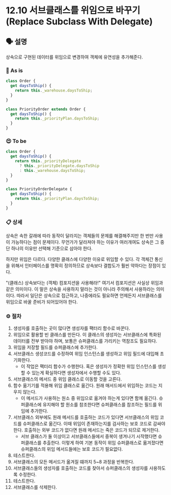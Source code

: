 # 12.10 서브클래스를 위임으로 바꾸기(Replace Subclass With Delegate)

## 🗣 설명

상속으로 구현된 데이터를 위임으로 변경하여 객체에 유연성을 추가해준다.

### 🧐 As is

```ts
class Order {
  get daysToShip() {
    return this._warehouse.daysToShip;
  }
}

class PriorityOrder extends Order {
  get daysToShip() {
    return this._priorityPlan.daysToShip;
  }
}
```

### 😍 To be

```ts
class Order {
  get daysToShip() {
    return this._priorityDelegate
      ? this._priorityDelegate.daysToShip
      : this._warehouse.daysToShip;
  }
}

class PriorityOrderDelegate {
  get daysToShip() {
    return this._priorityPlan.daysToShip;
  }
}
```

### 📋 상세

상속은 속한 갈래에 따라 동작이 달라지는 객체들의 문제를 해결해주지만 한 번만 사용이 가능하다는 점이 문제이다. 무언가가 달라져야 하는 이유가 여러개여도 상속은 그 중 단 하나의 이유만 선택해 기준으로 삼아야 한다.

하지만 위임은 다르다. 다양한 클래스에 다양한 이유로 위임할 수 있다. 각 객체간 통신을 위해서 인터페이스를 명확히 정의하므로 상속보다 결합도가 훨씬 약하다는 장점이 있다.

"(클래스) 상속보다는 (객체) 컴포지션을 사용해라!" 여기서 컴포지션은 사실상 위임과 같은 의미이다. 이 말은 상속을 사용하지 말라는 것이 아니라 주의해서 사용하라는 의미이다. 따라서 일단은 상속으로 접근하고, 나중에라도 필요하면 언제든지 서브클래스를 위임으로 바꿀 준비가 되어있어야 한다.

### ⚙️ 절차

1. 생성자를 호출하는 곳이 많다면 생성자를 팩터리 함수로 바꾼다.
2. 위임으로 활용할 빈 클래스를 만든다. 이 클래스의 생성자는 서브클래스에 특화된 데이터를 전부 받아야 하며, 보통은 슈퍼클래스를 가리키는 역참조도 필요하다.
3. 위임을 저장할 필드를 슈퍼클래스에 추가한다.
4. 서브클래스 생성코드를 수정하여 위임 인스턴스를 생성하고 위임 필드에 대입해 초기화한다.
   - 이 작업은 팩터리 함수가 수행한다. 혹은 생성자가 정확한 위임 인스턴스를 생성할 수 있는게 확실하다면 생성자에서 수행할 수도 있다.
5. 서브클래스의 메서드 중 위임 클래스로 이동할 것을 고른다.
6. 함수 옮기기를 적용해 위임 클래스로 옮긴다. 원래 매서드에서 위임하는 코드는 지우지 않는다.
   - 이 메서드가 사용하는 원소 중 위임으로 옮겨야 하는게 있다면 함께 옮긴다. 슈퍼클래스에 유지해야 할 원소를 참조한다면 슈퍼클래스를 참조하는 필드를 위임에 추가한다.
7. 서브클래스 외부에도 원래 메서드를 호출하는 코드가 있다면 서브클래스의 위임 코드를 슈퍼클래스로 옮긴다. 이때 위임이 존재하는지를 검사하는 보호 코드로 감싸야 한다. 호출하는 외부 코드가 없다면 원래 메서드는 죽은 코드가 되므로 제거한다.
   - 서브 클래스가 둘 이상이고 서브클래스들에서 중복이 생겨나기 시작했다면 슈퍼클래스를 추출한다. 이렇게 하여 기본 동작이 위임 슈퍼클래스로 옮겨졌다면 슈퍼클래스의 위임 메서드들에는 보호 코드가 필요없다.
8. 테스트한다.
9. 서브클래스의 모든 메서드가 옮겨질 떄까지 5~8 과정을 반복한다.
10. 서브클래스들의 생성자를 호출하는 코드를 찾아서 슈퍼클래스의 생성자를 사용하도록 수정한다.
11. 테스트한다.
12. 서브클래스를 삭제한다.
